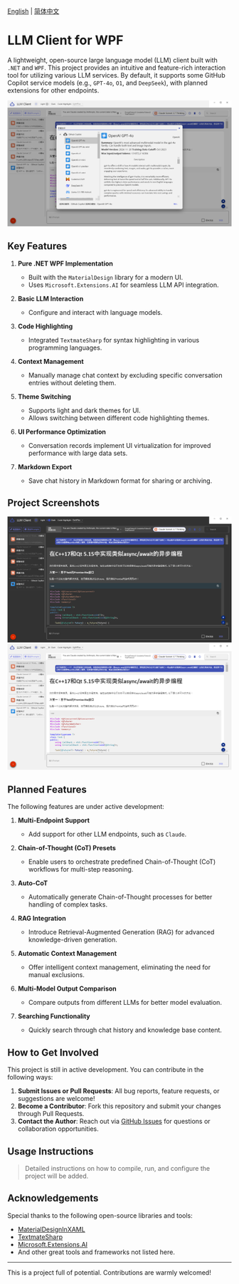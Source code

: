 [English](README.en-US.md) | [简体中文](README.md)

# LLM Client for WPF

A lightweight, open-source large language model (LLM) client built with `.NET` and `WPF`. This project provides an intuitive and feature-rich interaction tool for utilizing various LLM services. By default, it supports some GitHub Copilot service models (e.g., `GPT-4o`, `O1`, and `DeepSeek`), with planned extensions for other endpoints.

![项目截图](images/model_selection.png)

## Key Features

1. **Pure .NET WPF Implementation**
   - Built with the `MaterialDesign` library for a modern UI.
   - Uses `Microsoft.Extensions.AI` for seamless LLM API integration.

2. **Basic LLM Interaction**
   - Configure and interact with language models.

3. **Code Highlighting**
   - Integrated `TextmateSharp` for syntax highlighting in various programming languages.

4. **Context Management**
   - Manually manage chat context by excluding specific conversation entries without deleting them.

5. **Theme Switching**
   - Supports light and dark themes for UI.
   - Allows switching between different code highlighting themes.

6. **UI Performance Optimization**
   - Conversation records implement UI virtualization for improved performance with large data sets.

7. **Markdown Export**
   - Save chat history in Markdown format for sharing or archiving.

## Project Screenshots
![项目截图](images/darkmode.png)
![项目截图](images/lightmode.png)

## Planned Features

The following features are under active development:

1. **Multi-Endpoint Support**
   - Add support for other LLM endpoints, such as `Claude`.

2. **Chain-of-Thought (CoT) Presets**
   - Enable users to orchestrate predefined Chain-of-Thought (CoT) workflows for multi-step reasoning.

3. **Auto-CoT**
   - Automatically generate Chain-of-Thought processes for better handling of complex tasks.

4. **RAG Integration**
   - Introduce Retrieval-Augmented Generation (RAG) for advanced knowledge-driven generation.

5. **Automatic Context Management**
   - Offer intelligent context management, eliminating the need for manual exclusions.

6. **Multi-Model Output Comparison**
   - Compare outputs from different LLMs for better model evaluation.

7. **Searching Functionality**
   - Quickly search through chat history and knowledge base content.

## How to Get Involved

This project is still in active development. You can contribute in the following ways:

1. **Submit Issues or Pull Requests**: All bug reports, feature requests, or suggestions are welcome!
2. **Become a Contributor**: Fork this repository and submit your changes through Pull Requests.
3. **Contact the Author**: Reach out via [GitHub Issues](https://github.com/) for questions or collaboration opportunities.


## Usage Instructions

> Detailed instructions on how to compile, run, and configure the project will be added.

## Acknowledgements

Special thanks to the following open-source libraries and tools:

- [MaterialDesignInXAML](https://github.com/MaterialDesignInXAML/MaterialDesignInXamlToolkit)
- [TextmateSharp](https://github.com/microsoft/TextMateSharp)
- [Microsoft.Extensions.AI](https://learn.microsoft.com/en-us/dotnet/)
- And other great tools and frameworks not listed here.

---

This is a project full of potential. Contributions are warmly welcomed!
